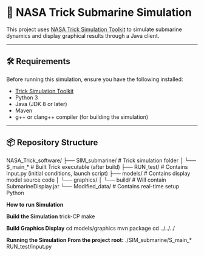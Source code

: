 # 🚢 NASA Trick Submarine Simulation

This project uses [NASA Trick Simulation Toolkit](https://github.com/nasa/trick) to simulate submarine dynamics and display graphical results through a Java client.

---

## 🛠️ Requirements

Before running this simulation, ensure you have the following installed:

- [Trick Simulation Toolkit](https://github.com/nasa/trick)
- Python 3
- Java (JDK 8 or later)
- Maven
- g++ or clang++ compiler (for building the simulation)

---

## 📦 Repository Structure
NASA_Trick_software/
├── SIM_submarine/ # Trick simulation folder
│ └── S_main_* # Built Trick executable (after build)
├── RUN_test/ # Contains input.py (initial conditions, launch script)
├── models/ # Contains display model source code
│ └── graphics/
│ └── build/ # Will contain SubmarineDisplay.jar
└── Modified_data/ # Contains real-time setup Python

**How to run Simulation**

**Build the Simulation**
trick-CP
make

**Build Graphics Display**
cd models/graphics
mvn package
cd ../../../

**Running the Simulation
From the project root:**
./SIM_submarine/S_main_* RUN_test/input.py
